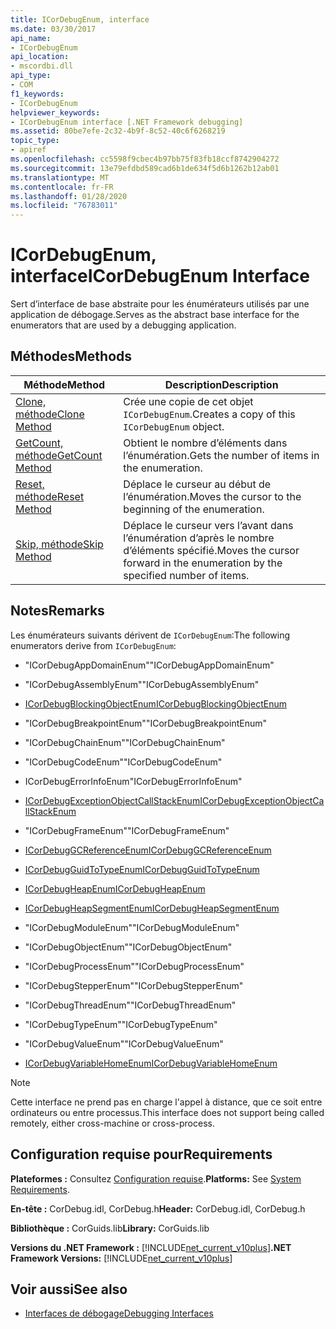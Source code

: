 ```yaml
---
title: ICorDebugEnum, interface
ms.date: 03/30/2017
api_name:
- ICorDebugEnum
api_location:
- mscordbi.dll
api_type:
- COM
f1_keywords:
- ICorDebugEnum
helpviewer_keywords:
- ICorDebugEnum interface [.NET Framework debugging]
ms.assetid: 80be7efe-2c32-4b9f-8c52-40c6f6268219
topic_type:
- apiref
ms.openlocfilehash: cc5598f9cbec4b97bb75f83fb18ccf8742904272
ms.sourcegitcommit: 13e79efdbd589cad6b1de634f5d6b1262b12ab01
ms.translationtype: MT
ms.contentlocale: fr-FR
ms.lasthandoff: 01/28/2020
ms.locfileid: "76783011"
---
```

# <a name="icordebugenum-interface"></a><span data-ttu-id="c91df-102">ICorDebugEnum, interface</span><span class="sxs-lookup"><span data-stu-id="c91df-102">ICorDebugEnum Interface</span></span>

<span data-ttu-id="c91df-103">Sert d’interface de base abstraite pour les énumérateurs utilisés par une application de débogage.</span><span class="sxs-lookup"><span data-stu-id="c91df-103">Serves as the abstract base interface for the enumerators that are used by a debugging application.</span></span>  
  
## <a name="methods"></a><span data-ttu-id="c91df-104">Méthodes</span><span class="sxs-lookup"><span data-stu-id="c91df-104">Methods</span></span>  
  
|<span data-ttu-id="c91df-105">Méthode</span><span class="sxs-lookup"><span data-stu-id="c91df-105">Method</span></span>|<span data-ttu-id="c91df-106">Description</span><span class="sxs-lookup"><span data-stu-id="c91df-106">Description</span></span>|  
|------------|-----------------|  
|[<span data-ttu-id="c91df-107">Clone, méthode</span><span class="sxs-lookup"><span data-stu-id="c91df-107">Clone Method</span></span>](icordebugenum-clone-method.md)|<span data-ttu-id="c91df-108">Crée une copie de cet objet `ICorDebugEnum`.</span><span class="sxs-lookup"><span data-stu-id="c91df-108">Creates a copy of this `ICorDebugEnum` object.</span></span>|  
|[<span data-ttu-id="c91df-109">GetCount, méthode</span><span class="sxs-lookup"><span data-stu-id="c91df-109">GetCount Method</span></span>](icordebugenum-getcount-method.md)|<span data-ttu-id="c91df-110">Obtient le nombre d’éléments dans l’énumération.</span><span class="sxs-lookup"><span data-stu-id="c91df-110">Gets the number of items in the enumeration.</span></span>|  
|[<span data-ttu-id="c91df-111">Reset, méthode</span><span class="sxs-lookup"><span data-stu-id="c91df-111">Reset Method</span></span>](icordebugenum-reset-method.md)|<span data-ttu-id="c91df-112">Déplace le curseur au début de l’énumération.</span><span class="sxs-lookup"><span data-stu-id="c91df-112">Moves the cursor to the beginning of the enumeration.</span></span>|  
|[<span data-ttu-id="c91df-113">Skip, méthode</span><span class="sxs-lookup"><span data-stu-id="c91df-113">Skip Method</span></span>](icordebugenum-skip-method.md)|<span data-ttu-id="c91df-114">Déplace le curseur vers l’avant dans l’énumération d’après le nombre d’éléments spécifié.</span><span class="sxs-lookup"><span data-stu-id="c91df-114">Moves the cursor forward in the enumeration by the specified number of items.</span></span>|  
  
## <a name="remarks"></a><span data-ttu-id="c91df-115">Notes</span><span class="sxs-lookup"><span data-stu-id="c91df-115">Remarks</span></span>  
 <span data-ttu-id="c91df-116">Les énumérateurs suivants dérivent de `ICorDebugEnum`:</span><span class="sxs-lookup"><span data-stu-id="c91df-116">The following enumerators derive from `ICorDebugEnum`:</span></span>  
  
- <span data-ttu-id="c91df-117">"ICorDebugAppDomainEnum"</span><span class="sxs-lookup"><span data-stu-id="c91df-117">"ICorDebugAppDomainEnum"</span></span>  
  
- <span data-ttu-id="c91df-118">"ICorDebugAssemblyEnum"</span><span class="sxs-lookup"><span data-stu-id="c91df-118">"ICorDebugAssemblyEnum"</span></span>  
  
- [<span data-ttu-id="c91df-119">ICorDebugBlockingObjectEnum</span><span class="sxs-lookup"><span data-stu-id="c91df-119">ICorDebugBlockingObjectEnum</span></span>](icordebugblockingobjectenum-interface.md)  
  
- <span data-ttu-id="c91df-120">"ICorDebugBreakpointEnum"</span><span class="sxs-lookup"><span data-stu-id="c91df-120">"ICorDebugBreakpointEnum"</span></span>  
  
- <span data-ttu-id="c91df-121">"ICorDebugChainEnum"</span><span class="sxs-lookup"><span data-stu-id="c91df-121">"ICorDebugChainEnum"</span></span>  
  
- <span data-ttu-id="c91df-122">"ICorDebugCodeEnum"</span><span class="sxs-lookup"><span data-stu-id="c91df-122">"ICorDebugCodeEnum"</span></span>  
  
- <span data-ttu-id="c91df-123">ICorDebugErrorInfoEnum</span><span class="sxs-lookup"><span data-stu-id="c91df-123">"ICorDebugErrorInfoEnum"</span></span>  
  
- [<span data-ttu-id="c91df-124">ICorDebugExceptionObjectCallStackEnum</span><span class="sxs-lookup"><span data-stu-id="c91df-124">ICorDebugExceptionObjectCallStackEnum</span></span>](icordebugexceptionobjectcallstackenum-interface.md)  
  
- <span data-ttu-id="c91df-125">"ICorDebugFrameEnum"</span><span class="sxs-lookup"><span data-stu-id="c91df-125">"ICorDebugFrameEnum"</span></span>  
  
- [<span data-ttu-id="c91df-126">ICorDebugGCReferenceEnum</span><span class="sxs-lookup"><span data-stu-id="c91df-126">ICorDebugGCReferenceEnum</span></span>](icordebuggcreferenceenum-interface.md)  
  
- [<span data-ttu-id="c91df-127">ICorDebugGuidToTypeEnum</span><span class="sxs-lookup"><span data-stu-id="c91df-127">ICorDebugGuidToTypeEnum</span></span>](icordebugguidtotypeenum-interface.md)  
  
- [<span data-ttu-id="c91df-128">ICorDebugHeapEnum</span><span class="sxs-lookup"><span data-stu-id="c91df-128">ICorDebugHeapEnum</span></span>](icordebugheapenum-interface.md)  
  
- [<span data-ttu-id="c91df-129">ICorDebugHeapSegmentEnum</span><span class="sxs-lookup"><span data-stu-id="c91df-129">ICorDebugHeapSegmentEnum</span></span>](icordebugheapsegmentenum-interface.md)  
  
- <span data-ttu-id="c91df-130">"ICorDebugModuleEnum"</span><span class="sxs-lookup"><span data-stu-id="c91df-130">"ICorDebugModuleEnum"</span></span>  
  
- <span data-ttu-id="c91df-131">"ICorDebugObjectEnum"</span><span class="sxs-lookup"><span data-stu-id="c91df-131">"ICorDebugObjectEnum"</span></span>  
  
- <span data-ttu-id="c91df-132">"ICorDebugProcessEnum"</span><span class="sxs-lookup"><span data-stu-id="c91df-132">"ICorDebugProcessEnum"</span></span>  
  
- <span data-ttu-id="c91df-133">"ICorDebugStepperEnum"</span><span class="sxs-lookup"><span data-stu-id="c91df-133">"ICorDebugStepperEnum"</span></span>  
  
- <span data-ttu-id="c91df-134">"ICorDebugThreadEnum"</span><span class="sxs-lookup"><span data-stu-id="c91df-134">"ICorDebugThreadEnum"</span></span>  
  
- <span data-ttu-id="c91df-135">"ICorDebugTypeEnum"</span><span class="sxs-lookup"><span data-stu-id="c91df-135">"ICorDebugTypeEnum"</span></span>  
  
- <span data-ttu-id="c91df-136">"ICorDebugValueEnum"</span><span class="sxs-lookup"><span data-stu-id="c91df-136">"ICorDebugValueEnum"</span></span>  
  
- [<span data-ttu-id="c91df-137">ICorDebugVariableHomeEnum</span><span class="sxs-lookup"><span data-stu-id="c91df-137">ICorDebugVariableHomeEnum</span></span>](icordebugvariablehomeenum-interface.md)  
  
> [!NOTE]
> <span data-ttu-id="c91df-138">Cette interface ne prend pas en charge l'appel à distance, que ce soit entre ordinateurs ou entre processus.</span><span class="sxs-lookup"><span data-stu-id="c91df-138">This interface does not support being called remotely, either cross-machine or cross-process.</span></span>  
  
## <a name="requirements"></a><span data-ttu-id="c91df-139">Configuration requise pour</span><span class="sxs-lookup"><span data-stu-id="c91df-139">Requirements</span></span>  
 <span data-ttu-id="c91df-140">**Plateformes :** Consultez [Configuration requise](../../../../docs/framework/get-started/system-requirements.md).</span><span class="sxs-lookup"><span data-stu-id="c91df-140">**Platforms:** See [System Requirements](../../../../docs/framework/get-started/system-requirements.md).</span></span>  
  
 <span data-ttu-id="c91df-141">**En-tête :** CorDebug.idl, CorDebug.h</span><span class="sxs-lookup"><span data-stu-id="c91df-141">**Header:** CorDebug.idl, CorDebug.h</span></span>  
  
 <span data-ttu-id="c91df-142">**Bibliothèque :** CorGuids.lib</span><span class="sxs-lookup"><span data-stu-id="c91df-142">**Library:** CorGuids.lib</span></span>  
  
 <span data-ttu-id="c91df-143">**Versions du .NET Framework :** [!INCLUDE[net_current_v10plus](../../../../includes/net-current-v10plus-md.md)]</span><span class="sxs-lookup"><span data-stu-id="c91df-143">**.NET Framework Versions:** [!INCLUDE[net_current_v10plus](../../../../includes/net-current-v10plus-md.md)]</span></span>  
  
## <a name="see-also"></a><span data-ttu-id="c91df-144">Voir aussi</span><span class="sxs-lookup"><span data-stu-id="c91df-144">See also</span></span>

- [<span data-ttu-id="c91df-145">Interfaces de débogage</span><span class="sxs-lookup"><span data-stu-id="c91df-145">Debugging Interfaces</span></span>](debugging-interfaces.md)
